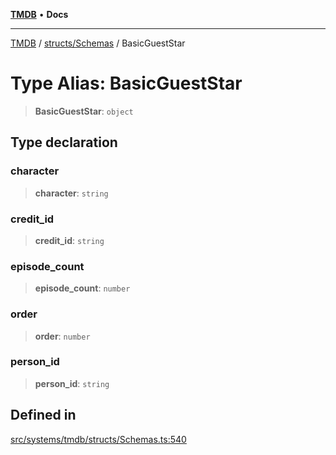[**TMDB**](../../../README.md) • **Docs**

***

[TMDB](../../../README.md) / [structs/Schemas](../README.md) / BasicGuestStar

# Type Alias: BasicGuestStar

> **BasicGuestStar**: `object`

## Type declaration

### character

> **character**: `string`

### credit\_id

> **credit\_id**: `string`

### episode\_count

> **episode\_count**: `number`

### order

> **order**: `number`

### person\_id

> **person\_id**: `string`

## Defined in

[src/systems/tmdb/structs/Schemas.ts:540](https://github.com/Norviah/media-hub/blob/65ee01fce9c30692d28d2f4e608ea7f18b4d7381/src/systems/tmdb/structs/Schemas.ts#L540)

